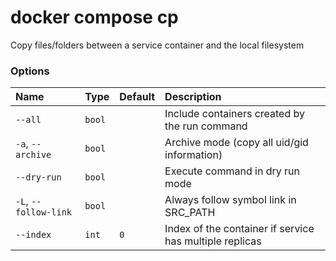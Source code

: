# docker compose cp

<!---MARKER_GEN_START-->
Copy files/folders between a service container and the local filesystem

### Options

| Name                  | Type   | Default | Description                                             |
|:----------------------|:-------|:--------|:--------------------------------------------------------|
| `--all`               | `bool` |         | Include containers created by the run command           |
| `-a`, `--archive`     | `bool` |         | Archive mode (copy all uid/gid information)             |
| `--dry-run`           | `bool` |         | Execute command in dry run mode                         |
| `-L`, `--follow-link` | `bool` |         | Always follow symbol link in SRC_PATH                   |
| `--index`             | `int`  | `0`     | Index of the container if service has multiple replicas |

<!---MARKER_GEN_END-->
